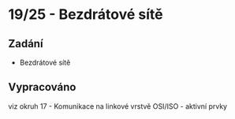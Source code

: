 # 19/25 - Bezdrátové sítě
## Zadání
-	Bezdrátové sítě

## Vypracováno
viz okruh 17 - Komunikace na linkové vrstvě OSI/ISO - aktivní prvky
